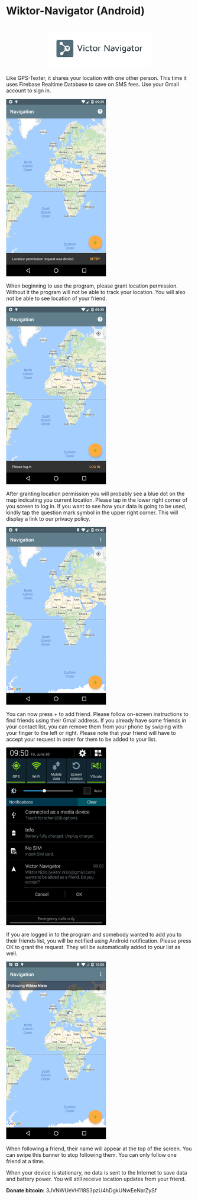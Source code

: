 # Wiktor-Navigator (Android)

<h1 align=center>
<img src="Logo/horizontal.png" width=55%>
</h1>

Like GPS-Texter, it shares your location with one other person. This time it uses Firebase Realtime Database to save on SMS fees. Use your Gmail account to sign in.

![Permissions](images/permission.png)

When beginning to use the program, please grant location permission. Without it the program will not be able to track your location. You will also not be able to see location of your friend.

![Login](images/login.png)

After granting location permission you will probably see a blue dot on the map indicating you current location. Please tap in the lower right corner of you screen to log in. If you want to see how your data is going to be used, kindly tap the question mark symbol in the upper right corner. This will display a link to our privacy policy.

![Navigation](images/navigation.png)

You can now press + to add friend. Please follow on-screen instructions to find friends using their Gmail address. If you already have some friends in your contact list, you can remove them from your phone by swiping with your finger to the left or right. Please note that your friend will have to accept your request in order for them to be added to your list.

![Friend request](images/request.png)

If you are logged in to the program and somebody wanted to add you to their friends list, you will be notified using Android notification. Please press OK to grant the request. They will be automatically added to your list as well.

![Following a friend](images/following.png)

When following a friend, their name will appear at the top of the screen. You can swipe this banner to stop following them. You can only follow one friend at a time.

When your device is stationary, no data is sent to the Internet to save data and battery power. You will still receive location updates from your friend.

**Donate bitcoin:** 3JVNWUeVH118S3pzU4hDgkUNwEeNarZySf